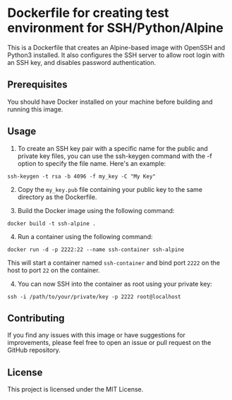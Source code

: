 # Dockerfile for creating test environment for SSH/Python/Alpine

This is a Dockerfile that creates an Alpine-based image with OpenSSH and Python3 installed. It also configures the SSH server to allow root login with an SSH key, and disables password authentication.

## Prerequisites

You should have Docker installed on your machine before building and running this image.

## Usage

1. To create an SSH key pair with a specific name for the public and private key files, you can use the ssh-keygen command with the -f option to specify the file name. Here's an example:

```shell
ssh-keygen -t rsa -b 4096 -f my_key -C "My Key"
```

2. Copy the `my_key.pub` file containing your public key to the same directory as the Dockerfile.

3. Build the Docker image using the following command:

```shell
docker build -t ssh-alpine .
```
4. Run a container using the following command:

```shell
docker run -d -p 2222:22 --name ssh-container ssh-alpine
```

This will start a container named `ssh-container` and bind port `2222` on the host to port `22` on the container.

4. You can now SSH into the container as root using your private key:

```shell
ssh -i /path/to/your/private/key -p 2222 root@localhost
```

## Contributing

If you find any issues with this image or have suggestions for improvements, please feel free to open an issue or pull request on the GitHub repository.

## License

This project is licensed under the MIT License.